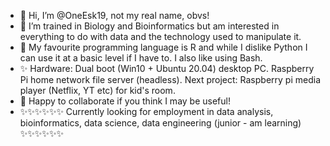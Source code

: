 - 👋 Hi, I’m @OneEsk19, not my real name, obvs!
- 👀 I’m trained in Biology and Bioinformatics but am interested in everything to do with data and the technology used to manipulate it.
- 🌱 My favourite programming language is R and while I dislike Python I can use it at a basic level if I have to. I also like using Bash.
- ✨ Hardware: Dual boot (Win10 + Ubuntu 20.04) desktop PC. Raspberry Pi home network file server (headless). Next project: Raspberry pi media player (Netflix, YT etc) for kid's room.
- 💞️ Happy to collaborate if you think I may be useful!
- ✨✨✨✨✨✨ Currently looking for employment in data analysis, bioinformatics, data science, data engineering (junior - am learning) ✨✨✨✨✨✨
<!---
OneEsk19/OneEsk19 is a ✨ special ✨ repository because its `README.md` (this file) appears on your GitHub profile.
You can click the Preview link to take a look at your changes.
--->
